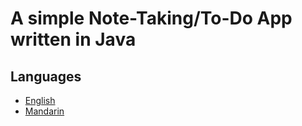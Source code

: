 # A simple Note-Taking/To-Do App written in Java

## Languages

- [English](https://github.com/iilliiod/duevdy/blob/main/docs/en/Readme.md)
- [Mandarin](https://github.com/iilliiod/duevdy/blob/main/docs/zh/Readme.md)
